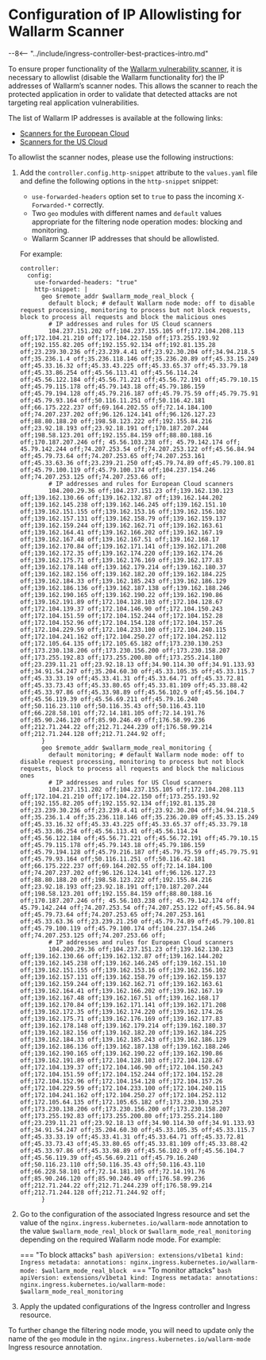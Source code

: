 # Configuration of IP Allowlisting for Wallarm Scanner

--8<-- "../include/ingress-controller-best-practices-intro.md"

To ensure proper functionality of the [Wallarm vulnerability scanner](../../../../user-guides/scanner.md), it is necessary to allowlist (disable the Wallarm functionality for) the IP addresses of Wallarm’s scanner nodes. This allows the scanner to reach the protected application in order to validate that detected attacks are not targeting real application vulnerabilities.

The list of Wallarm IP addresses is available at the following links:

* [Scanners for the European Cloud](../../../scanner-address-eu-cloud.md)
* [Scanners for the US Cloud](../../../scanner-address-us-cloud.md)

To allowlist the scanner nodes, please use the following instructions:

1. Add the `controller.config.http-snippet` attribute to the `values.yaml` file and define the following options in the `http-snippet` snippet:

    * `use-forwarded-headers` option set to `true` to pass the incoming `X-Forwarded-*` correctly.
    * Two `geo` modules with different names and `default` values appropriate for the filtering node operation modes: blocking and monitoring.
    * Wallarm Scanner IP addresses that should be allowlisted.

    For example:

    ```
    controller:
      config:
        use-forwarded-headers: "true"
        http-snippet: |
          geo $remote_addr $wallarm_mode_real_block {
            default block; # default Wallarm node mode: off to disable request processing, monitoring to process but not block requests, block to process all requests and block the malicious ones
            # IP addresses and rules for US Cloud scanners
            104.237.151.202 off;104.237.155.105 off;172.104.208.113 off;172.104.21.210 off;172.104.22.150 off;173.255.193.92 off;192.155.82.205 off;192.155.92.134 off;192.81.135.28 off;23.239.30.236 off;23.239.4.41 off;23.92.30.204 off;34.94.218.5 off;35.236.1.4 off;35.236.118.146 off;35.236.20.89 off;45.33.15.249 off;45.33.16.32 off;45.33.43.225 off;45.33.65.37 off;45.33.79.18 off;45.33.86.254 off;45.56.113.41 off;45.56.114.24 off;45.56.122.184 off;45.56.71.221 off;45.56.72.191 off;45.79.10.15 off;45.79.115.178 off;45.79.143.18 off;45.79.186.159 off;45.79.194.128 off;45.79.216.187 off;45.79.75.59 off;45.79.75.91 off;45.79.93.164 off;50.116.11.251 off;50.116.42.181 off;66.175.222.237 off;69.164.202.55 off;72.14.184.100 off;74.207.237.202 off;96.126.124.141 off;96.126.127.23 off;88.80.188.20 off;198.58.123.222 off;192.155.84.216 off;23.92.18.193 off;23.92.18.191 off;170.187.207.244 off;198.58.123.201 off;192.155.84.159 off;88.80.188.16 off;170.187.207.246 off; 45.56.103.238 off; 45.79.142.174 off; 45.79.142.244 off;74.207.253.54 off;74.207.253.122 off;45.56.84.94 off;45.79.73.64 off;74.207.253.65 off;74.207.253.161 off;45.33.63.36 off;23.239.21.250 off;45.79.74.89 off;45.79.100.81 off;45.79.100.119 off;45.79.100.174 off;104.237.154.246 off;74.207.253.125 off;74.207.253.66 off;
            # IP addresses and rules for European Cloud scanners
            104.200.29.36 off;104.237.151.23 off;139.162.130.123 off;139.162.130.66 off;139.162.132.87 off;139.162.144.202 off;139.162.145.238 off;139.162.146.245 off;139.162.151.10 off;139.162.151.155 off;139.162.153.16 off;139.162.156.102 off;139.162.157.131 off;139.162.158.79 off;139.162.159.137 off;139.162.159.244 off;139.162.162.71 off;139.162.163.61 off;139.162.164.41 off;139.162.166.202 off;139.162.167.19 off;139.162.167.48 off;139.162.167.51 off;139.162.168.17 off;139.162.170.84 off;139.162.171.141 off;139.162.171.208 off;139.162.172.35 off;139.162.174.220 off;139.162.174.26 off;139.162.175.71 off;139.162.176.169 off;139.162.177.83 off;139.162.178.148 off;139.162.179.214 off;139.162.180.37 off;139.162.182.156 off;139.162.182.20 off;139.162.184.225 off;139.162.184.33 off;139.162.185.243 off;139.162.186.129 off;139.162.186.136 off;139.162.187.138 off;139.162.188.246 off;139.162.190.165 off;139.162.190.22 off;139.162.190.86 off;139.162.191.89 off;172.104.128.103 off;172.104.128.67 off;172.104.139.37 off;172.104.146.90 off;172.104.150.243 off;172.104.151.59 off;172.104.152.244 off;172.104.152.28 off;172.104.152.96 off;172.104.154.128 off;172.104.157.26 off;172.104.229.59 off;172.104.233.100 off;172.104.240.115 off;172.104.241.162 off;172.104.250.27 off;172.104.252.112 off;172.105.64.135 off;172.105.65.182 off;173.230.130.253 off;173.230.138.206 off;173.230.156.200 off;173.230.158.207 off;173.255.192.83 off;173.255.200.80 off;173.255.214.180 off;23.239.11.21 off;23.92.18.13 off;34.90.114.30 off;34.91.133.93 off;34.91.54.247 off;35.204.60.30 off;45.33.105.35 off;45.33.115.7 off;45.33.33.19 off;45.33.41.31 off;45.33.64.71 off;45.33.72.81 off;45.33.73.43 off;45.33.80.65 off;45.33.81.109 off;45.33.88.42 off;45.33.97.86 off;45.33.98.89 off;45.56.102.9 off;45.56.104.7 off;45.56.119.39 off;45.56.69.211 off;45.79.16.240 off;50.116.23.110 off;50.116.35.43 off;50.116.43.110 off;66.228.58.101 off;72.14.181.105 off;72.14.191.76 off;85.90.246.120 off;85.90.246.49 off;176.58.99.236 off;212.71.244.22 off;212.71.244.239 off;176.58.99.214 off;212.71.244.128 off;212.71.244.92 off;
          }
          geo $remote_addr $wallarm_mode_real_monitoring {
            default monitoring; # default Wallarm node mode: off to disable request processing, monitoring to process but not block requests, block to process all requests and block the malicious ones
            # IP addresses and rules for US Cloud scanners
            104.237.151.202 off;104.237.155.105 off;172.104.208.113 off;172.104.21.210 off;172.104.22.150 off;173.255.193.92 off;192.155.82.205 off;192.155.92.134 off;192.81.135.28 off;23.239.30.236 off;23.239.4.41 off;23.92.30.204 off;34.94.218.5 off;35.236.1.4 off;35.236.118.146 off;35.236.20.89 off;45.33.15.249 off;45.33.16.32 off;45.33.43.225 off;45.33.65.37 off;45.33.79.18 off;45.33.86.254 off;45.56.113.41 off;45.56.114.24 off;45.56.122.184 off;45.56.71.221 off;45.56.72.191 off;45.79.10.15 off;45.79.115.178 off;45.79.143.18 off;45.79.186.159 off;45.79.194.128 off;45.79.216.187 off;45.79.75.59 off;45.79.75.91 off;45.79.93.164 off;50.116.11.251 off;50.116.42.181 off;66.175.222.237 off;69.164.202.55 off;72.14.184.100 off;74.207.237.202 off;96.126.124.141 off;96.126.127.23 off;88.80.188.20 off;198.58.123.222 off;192.155.84.216 off;23.92.18.193 off;23.92.18.191 off;170.187.207.244 off;198.58.123.201 off;192.155.84.159 off;88.80.188.16 off;170.187.207.246 off; 45.56.103.238 off; 45.79.142.174 off; 45.79.142.244 off;74.207.253.54 off;74.207.253.122 off;45.56.84.94 off;45.79.73.64 off;74.207.253.65 off;74.207.253.161 off;45.33.63.36 off;23.239.21.250 off;45.79.74.89 off;45.79.100.81 off;45.79.100.119 off;45.79.100.174 off;104.237.154.246 off;74.207.253.125 off;74.207.253.66 off;
            # IP addresses and rules for European Cloud scanners
            104.200.29.36 off;104.237.151.23 off;139.162.130.123 off;139.162.130.66 off;139.162.132.87 off;139.162.144.202 off;139.162.145.238 off;139.162.146.245 off;139.162.151.10 off;139.162.151.155 off;139.162.153.16 off;139.162.156.102 off;139.162.157.131 off;139.162.158.79 off;139.162.159.137 off;139.162.159.244 off;139.162.162.71 off;139.162.163.61 off;139.162.164.41 off;139.162.166.202 off;139.162.167.19 off;139.162.167.48 off;139.162.167.51 off;139.162.168.17 off;139.162.170.84 off;139.162.171.141 off;139.162.171.208 off;139.162.172.35 off;139.162.174.220 off;139.162.174.26 off;139.162.175.71 off;139.162.176.169 off;139.162.177.83 off;139.162.178.148 off;139.162.179.214 off;139.162.180.37 off;139.162.182.156 off;139.162.182.20 off;139.162.184.225 off;139.162.184.33 off;139.162.185.243 off;139.162.186.129 off;139.162.186.136 off;139.162.187.138 off;139.162.188.246 off;139.162.190.165 off;139.162.190.22 off;139.162.190.86 off;139.162.191.89 off;172.104.128.103 off;172.104.128.67 off;172.104.139.37 off;172.104.146.90 off;172.104.150.243 off;172.104.151.59 off;172.104.152.244 off;172.104.152.28 off;172.104.152.96 off;172.104.154.128 off;172.104.157.26 off;172.104.229.59 off;172.104.233.100 off;172.104.240.115 off;172.104.241.162 off;172.104.250.27 off;172.104.252.112 off;172.105.64.135 off;172.105.65.182 off;173.230.130.253 off;173.230.138.206 off;173.230.156.200 off;173.230.158.207 off;173.255.192.83 off;173.255.200.80 off;173.255.214.180 off;23.239.11.21 off;23.92.18.13 off;34.90.114.30 off;34.91.133.93 off;34.91.54.247 off;35.204.60.30 off;45.33.105.35 off;45.33.115.7 off;45.33.33.19 off;45.33.41.31 off;45.33.64.71 off;45.33.72.81 off;45.33.73.43 off;45.33.80.65 off;45.33.81.109 off;45.33.88.42 off;45.33.97.86 off;45.33.98.89 off;45.56.102.9 off;45.56.104.7 off;45.56.119.39 off;45.56.69.211 off;45.79.16.240 off;50.116.23.110 off;50.116.35.43 off;50.116.43.110 off;66.228.58.101 off;72.14.181.105 off;72.14.191.76 off;85.90.246.120 off;85.90.246.49 off;176.58.99.236 off;212.71.244.22 off;212.71.244.239 off;176.58.99.214 off;212.71.244.128 off;212.71.244.92 off;
          }
    ```
2. Go to the configuration of the associated Ingress resource and set the value of the `nginx.ingress.kubernetes.io/wallarm-mode` annotation to the value `$wallarm_mode_real_block` or `$wallarm_mode_real_monitoring` depending on the required Wallarm node mode. For example:

    === "To block attacks"
        ```bash
        apiVersion: extensions/v1beta1
          kind: Ingress
          metadata:
          annotations:
            nginx.ingress.kubernetes.io/wallarm-mode: $wallarm_mode_real_block
        ```
    === "To monitor attacks"
        ```bash
        apiVersion: extensions/v1beta1
          kind: Ingress
          metadata:
          annotations:
            nginx.ingress.kubernetes.io/wallarm-mode: $wallarm_mode_real_monitoring
        ```
3. Apply the updated configurations of the Ingress controller and Ingress resource.

To further change the filtering node mode, you will need to update only the name of the `geo` module in the `nginx.ingress.kubernetes.io/wallarm-mode` Ingress resource annotation.
